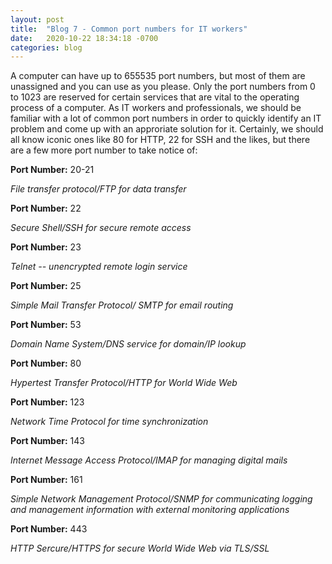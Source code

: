 ```yaml
---
layout: post 
title:  "Blog 7 - Common port numbers for IT workers"
date:   2020-10-22 18:34:18 -0700
categories: blog
---
```



A computer can have up to 655535 port numbers, but most of them are unassigned and you can use as you please. Only the port numbers from 0 to 1023 are reserved for certain services that are vital to the operating process of a computer. As IT workers and professionals, we should be familiar with a lot of common port numbers in order to quickly identify an IT problem and come up with an approriate solution for it. Certainly, we should all know iconic ones like 80 for HTTP, 22 for SSH and the likes, but there are a few more port number to take notice of:


**Port Number:** 20-21

*File transfer protocol/FTP for data transfer*


**Port Number:** 22

*Secure Shell/SSH for secure remote access*


**Port Number:** 23

*Telnet -- unencrypted remote login service*


**Port Number:** 25

*Simple Mail Transfer Protocol/ SMTP for email routing*


**Port Number:** 53

*Domain Name System/DNS service for domain/IP lookup*


**Port Number:** 80

*Hypertest Transfer Protocol/HTTP for World Wide Web*


**Port Number:** 123

*Network Time Protocol for time synchronization*


**Port Number:** 143

*Internet Message Access Protocol/IMAP for managing digital mails*


**Port Number:** 161

*Simple Network Management Protocol/SNMP for communicating logging and management information with external monitoring applications*


**Port Number:** 443

*HTTP Sercure/HTTPS for secure World Wide Web via TLS/SSL*
